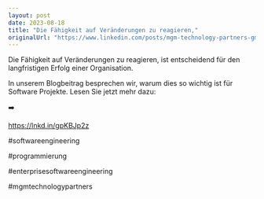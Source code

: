 ```yaml
---
layout: post
date: 2023-08-18
title: "Die Fähigkeit auf Veränderungen zu reagieren,"
originalUrl: "https://www.linkedin.com/posts/mgm-technology-partners-gmbh_die-prinzipien-des-enterprise-software-engineerings-activity-7093115851544924161-jCBz?utm_source=share&utm_medium=member_desktop"
---
```


Die Fähigkeit auf Veränderungen zu reagieren, ist entscheidend für den langfristigen Erfolg einer Organisation.

In unserem Blogbeitrag besprechen wir, warum dies so wichtig ist für Software Projekte. Lesen Sie jetzt mehr dazu:

➡️

https://lnkd.in/gpKBJp2z

#softwareengineering

#programmierung

#enterprisesoftwareengineering

#mgmtechnologypartners